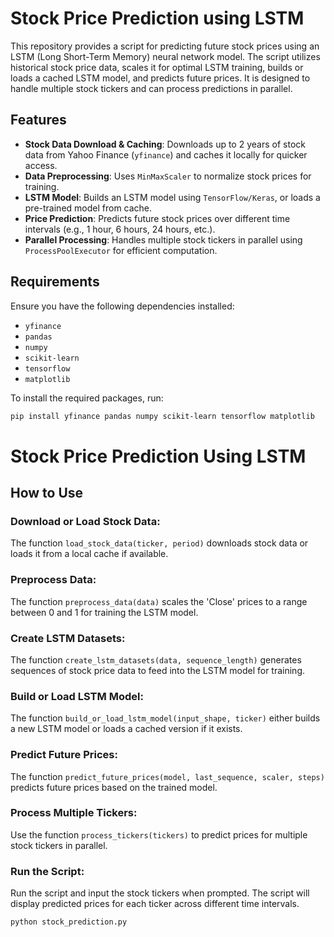 # Stock Price Prediction using LSTM

This repository provides a script for predicting future stock prices using an LSTM (Long Short-Term Memory) neural network model. The script utilizes historical stock price data, scales it for optimal LSTM training, builds or loads a cached LSTM model, and predicts future prices. It is designed to handle multiple stock tickers and can process predictions in parallel.

## Features

- **Stock Data Download & Caching**: Downloads up to 2 years of stock data from Yahoo Finance (`yfinance`) and caches it locally for quicker access.
- **Data Preprocessing**: Uses `MinMaxScaler` to normalize stock prices for training.
- **LSTM Model**: Builds an LSTM model using `TensorFlow/Keras`, or loads a pre-trained model from cache.
- **Price Prediction**: Predicts future stock prices over different time intervals (e.g., 1 hour, 6 hours, 24 hours, etc.).
- **Parallel Processing**: Handles multiple stock tickers in parallel using `ProcessPoolExecutor` for efficient computation.

## Requirements

Ensure you have the following dependencies installed:

- `yfinance`
- `pandas`
- `numpy`
- `scikit-learn`
- `tensorflow`
- `matplotlib`

To install the required packages, run:

```bash
pip install yfinance pandas numpy scikit-learn tensorflow matplotlib
```

# Stock Price Prediction Using LSTM

## How to Use

### Download or Load Stock Data:
The function `load_stock_data(ticker, period)` downloads stock data or loads it from a local cache if available.

### Preprocess Data:
The function `preprocess_data(data)` scales the 'Close' prices to a range between 0 and 1 for training the LSTM model.

### Create LSTM Datasets:
The function `create_lstm_datasets(data, sequence_length)` generates sequences of stock price data to feed into the LSTM model for training.

### Build or Load LSTM Model:
The function `build_or_load_lstm_model(input_shape, ticker)` either builds a new LSTM model or loads a cached version if it exists.

### Predict Future Prices:
The function `predict_future_prices(model, last_sequence, scaler, steps)` predicts future prices based on the trained model.

### Process Multiple Tickers:
Use the function `process_tickers(tickers)` to predict prices for multiple stock tickers in parallel.

### Run the Script:
Run the script and input the stock tickers when prompted. The script will display predicted prices for each ticker across different time intervals.

```bash
python stock_prediction.py

